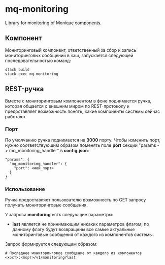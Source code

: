 # mq-monitoring
Library for monitoring of Monique components.

## Компонент

Мониторинговый компонент, ответственный за сбор и запись мониторинговых сообщений в кэш, запускается следующей последовательностью команд:

```
stack build
stack exec mq-monitoring
```

## REST-ручка

Вместе с мониторинговым компонентом в фоне поднимается ручка, которая общается с внешним миром по REST-протоколу и предоставляет возможность понять, какие компоненты системы сейчас работают.

### Порт

По умолчанию ручка поднимается на **3000** порту. Чтобы изменить порт, нужно соответствующим образом поменять поле **port** секции "params -> mq_monitoring_handler" в **config.json**:

```
"params": {
  "mq_monitoring_handler": {
    "port": <мой_порт>
  }
}
```

### Использование

Ручка предоставляет пользователю возможность по GET запросу получать мониторинговые сообщения.

У запроса **monitoring** есть следующие параметры:

* **last** является не принимающим никаких параметров флагом; по данному флагу будут возвращены все самые актуальные мониторинговые сообщения от каждого из компонентов системы.

Запрос формируется следующим образом:

```
# Последнее мониторинговое сообщение от каждого из компонентов
<хост>:<порт>/v1/monitoring?last
```